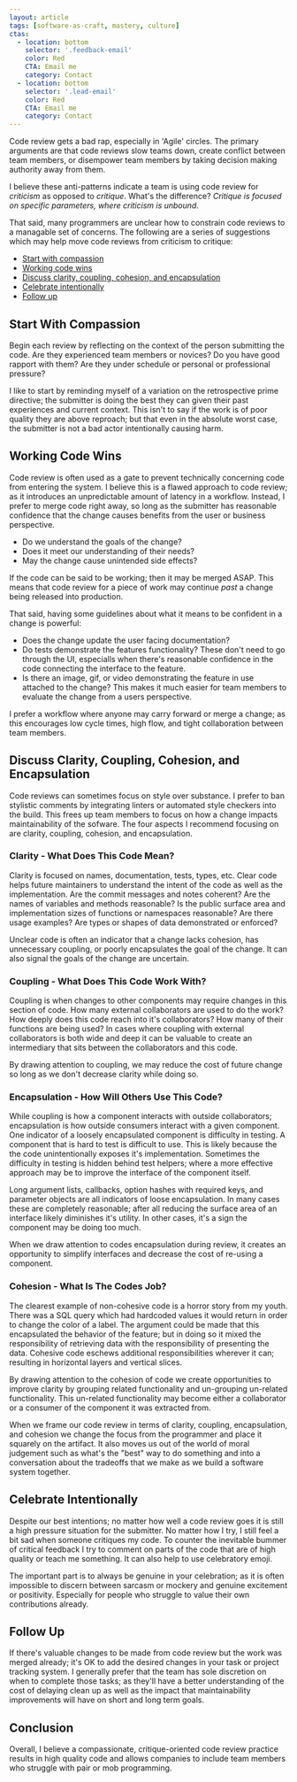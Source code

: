 ```yaml
---
layout: article
tags: [software-as-craft, mastery, culture]
ctas:
  - location: bottom
    selector: '.feedback-email'
    color: Red
    CTA: Email me
    category: Contact
  - location: bottom
    selector: '.lead-email'
    color: Red
    CTA: Email me
    category: Contact
---
```


Code review gets a bad rap, especially in 'Agile' circles. The primary
arguments are that code reviews slow teams down, create conflict between team
members, or disempower team members by taking decision making authority away
from them.

I believe these anti-patterns indicate a team is using code review for
_criticism_ as opposed to _critique_. What's the difference? *Critique is
focused on  specific parameters, where criticism is unbound.*

That said, many programmers are unclear how to constrain code reviews to a
managable set of concerns. The following are a series of suggestions which may
help move code reviews from criticism to critique:

* [Start with compassion](#start-with-compassion)
* [Working code wins](#working-code-wins)
* [Discuss clarity, coupling, cohesion, and encapsulation](#discuss-clarity,-coupling,-cohesion,-and-encapsulation)
* [Celebrate intentionally](#celebrate-intentionally)
* [Follow up](#follow-up)

## Start With Compassion
Begin each review by reflecting on the context of the person submitting the
code. Are they experienced team members or novices? Do you have good rapport
with them? Are they under schedule or personal or professional pressure?

I like to start by reminding myself of a variation on the retrospective prime
directive; the submitter is doing the best they can given their past
experiences and current context. This isn't to say if the work is of poor
quality they are above reproach; but that even in the absolute worst case, the
submitter is not a bad actor intentionally causing harm.

## Working Code Wins
Code review is often used as a gate to prevent technically concerning code from
entering the system. I believe this is a flawed approach to code review; as it
introduces an unpredictable amount of latency in a workflow. Instead, I prefer
to merge code right away, so long as the submitter has reasonable
confidence that the change causes benefits from the user or business
perspective.

* Do we understand the goals of the change?
* Does it meet our understanding of their needs?
* May the change cause unintended side effects?

If the code can be said to be working; then it may be merged ASAP. This means
that code review for a piece of work may continue *past* a change being
released into production.

That said, having some guidelines about what it means to be confident in a
change is powerful:

* Does the change update the user facing documentation?
* Do tests demonstrate the features functionality? These don't need to go
  through the UI, especialls when there's reasonable confidence in the code
  connecting the interface to the feature.
* Is there an image, gif, or video demonstrating the feature in use attached
  to the change? This makes it much easier for team members to evaluate the
  change from a users perspective.

I prefer a workflow where anyone may carry forward or merge a change; as this
encourages low cycle times, high flow, and tight collaboration between team
members.

## Discuss Clarity, Coupling, Cohesion, and Encapsulation
Code reviews can sometimes focus on style over substance. I prefer to ban
stylistic comments by integrating linters or automated style checkers into the
build. This frees up team members to focus on how a change impacts
maintainability of the sofware. The four aspects I recommend focusing on are
clarity, coupling, cohesion, and encapsulation.


### Clarity - What Does This Code Mean?
Clarity is focused on names, documentation, tests, types, etc.  Clear code
helps future maintainers to understand the intent of the code as well as the
implementation. Are the commit messages and notes coherent? Are the names of
variables and methods reasonable? Is the public surface area and implementation
sizes of functions or namespaces reasonable? Are there usage examples? Are
types or shapes of data demonstrated or enforced?

Unclear code is often an indicator that a change lacks cohesion, has
unnecessary coupling, or poorly encapsulates the goal of the change. It can
also signal the goals of the change are uncertain.


### Coupling - What Does This Code Work With?
Coupling is when changes to other components may require changes in
this section of code. How many external collaborators are used to do the work?
How deeply does this code reach into it's collaborators? How many of their
functions are being used? In cases where coupling with external collaborators
is both wide and deep it can be valuable to create an intermediary that sits
between the collaborators and this code.

By drawing attention to coupling, we may reduce the cost of future change so
long as we don't decrease clarity while doing so.


### Encapsulation - How Will Others Use This Code?
While coupling is how a component interacts with outside collaborators;
encapsulation is how outside consumers interact with a given component. One
indicator of a loosely encapsulated component is difficulty in testing. A
component that is hard to test is difficult to use. This is likely because the
the code unintentionally exposes it's implementation. Sometimes the difficulty
in testing is hidden behind test helpers; where a more effective approach may
be to improve the interface of the component itself.

Long argument lists, callbacks, option hashes with required keys, and parameter
objects are all indicators of loose encapsulation. In many cases these are
completely reasonable; after all reducing the surface area of an interface
likely diminishes it's utility. In other cases, it's a sign the component may
be doing too much.

When we draw attention to codes encapsulation during review, it creates an
opportunity to simplify interfaces and decrease the cost of re-using a
component.

### Cohesion - What Is The Codes Job?
The clearest example of non-cohesive code is a horror story from my youth.
There was a SQL query which had hardcoded values it would return in order to
change the color of a label. The argument could be made that this encapsulated
the behavior of the feature; but in doing so it mixed the responsibility of
retrieving data with the responsibility of presenting the data. Cohesive code
eschews additional responsibilities wherever it can; resulting in horizontal
layers and vertical slices.

By drawing attention to the cohesion of code we create opportunities to improve
clarity by grouping related functionality and un-grouping un-related
functionality. This un-related functionality may become either a collaborator or a
consumer of the component it was extracted from.

When we frame our code review in terms of clarity, coupling, encapsulation, and
cohesion we change the focus from the programmer and place it squarely on the
artifact. It also moves us out of the world of moral judgement such as what's
the "best" way to do something and into a conversation about the
tradeoffs that we make as we build a software system together.

## Celebrate Intentionally
Despite our best intentions; no matter how well a code review goes it is still
a high pressure situation for the submitter. No matter how I try, I still feel
a bit sad when someone critiques my code. To counter the inevitable bummer of
critical feedback I try to comment on parts of the code that are of high quality
or teach me something. It can also help to use celebratory emoji.

The important part is to always be genuine in your celebration; as it is often
impossible to discern between sarcasm or mockery and genuine excitement or
positivity. Especially for people who struggle to value their own contributions
already.

## Follow Up
If there's valuable changes to be made from code review but the work was merged
already; it's OK to add the desired changes in your task or project tracking
system. I generally prefer that the team has sole discretion on when to
complete those tasks; as they'll have a better understanding of the cost of
delaying clean up as well as the impact that maintainability improvements will
have on short and long term goals.


## Conclusion

Overall, I believe a compassionate, critique-oriented code review practice
results in high quality code and allows companies to include team members who
struggle with pair or mob programming.

